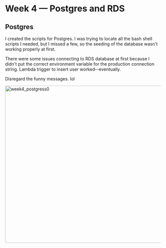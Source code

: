 # Week 4 — Postgres and RDS

## Postgres 
I created the scripts for Postgres. I was trying to locate all the bash shell scripts I needed, but I missed a few, so the seeding of the database wasn't working properly at first. 

There were some issues connecting to RDS database at first because I didn't put the correct environment variable for the production connection string. 
Lambda trigger to insert user worked--eventually.

Disregard the funny messages. lol

<img width="509" alt="week4_postgress0" src="https://user-images.githubusercontent.com/20133223/227083725-7563f363-ea8e-463b-8498-7e8d96ba6fb2.png">
